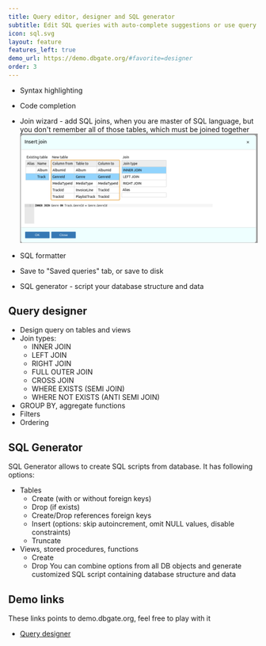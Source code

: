 ```yaml
---
title: Query editor, designer and SQL generator
subtitle: Edit SQL queries with auto-complete suggestions or use query designer
icon: sql.svg
layout: feature
features_left: true
demo_url: https://demo.dbgate.org/#favorite=designer
order: 3
---
```


- Syntax highlighting
- Code completion
- Join wizard - add SQL joins, when you are master of SQL language, but you don't remember all of those tables, which must be joined together
![Join wizard](/assets/fragments/joinwizard.png)

- SQL formatter
- Save to "Saved queries" tab, or save to disk
- SQL generator - script your database structure and data

## Query designer

- Design query on tables and views
- Join types:
  * INNER JOIN
  * LEFT JOIN
  * RIGHT JOIN
  * FULL OUTER JOIN
  * CROSS JOIN
  * WHERE EXISTS (SEMI JOIN)
  * WHERE NOT EXISTS (ANTI SEMI JOIN)
- GROUP BY, aggregate functions
- Filters
- Ordering

## SQL Generator
SQL Generator allows to create SQL scripts from database. It has following options:
* Tables
  * Create (with or without foreign keys)
  * Drop (if exists)
  * Create/Drop references foreign keys
  * Insert (options: skip autoincrement, omit NULL values, disable constraints)
  * Truncate
* Views, stored procedures, functions
  * Create
  * Drop
You can combine options from all DB objects and generate customized SQL script containing database structure and data

## Demo links
These links points to demo.dbgate.org, feel free to play with it
* [Query designer](https://demo.dbgate.org/#favorite=designer)
